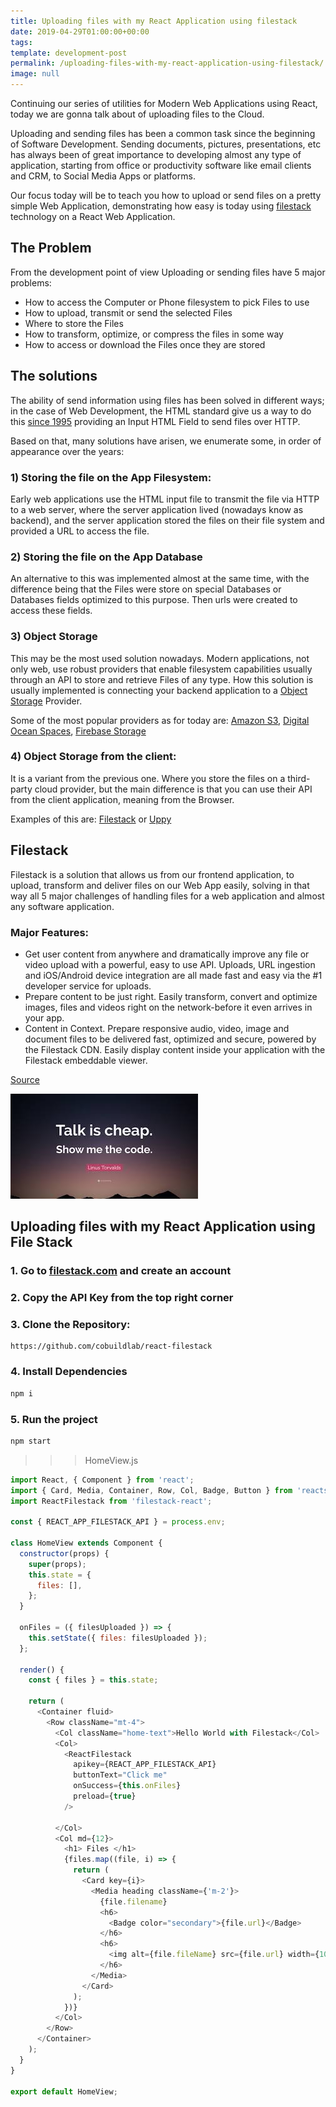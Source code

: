 ```yaml
---
title: Uploading files with my React Application using filestack
date: 2019-04-29T01:00:00+00:00
tags: 
template: development-post
permalink: /uploading-files-with-my-react-application-using-filestack/
image: null
---
```



Continuing our series of utilities for Modern Web Applications using React, today we are gonna talk about of uploading files to the Cloud.

Uploading and sending files has been a common task since the beginning of Software Development. Sending documents, pictures, presentations, etc has always been of great importance to developing almost any type of application, starting from office or productivity software like email clients and CRM, to Social Media Apps or platforms. 

Our focus today will be to teach you how to upload or send files on a pretty simple Web Application, demonstrating how easy is today using [filestack](https://www.filestack.com/) technology on a React Web Application.

## The Problem

From the development point of view Uploading or sending files have 5 major problems:

- How to access the Computer or Phone filesystem to pick Files to use
- How to upload, transmit or send the selected Files
- Where to store the Files
- How to transform, optimize, or compress the files in some way
- How to access or download the Files once they are stored 


## The solutions
 
The ability of send information using files has been solved in different ways; in the case of Web Development, the HTML standard give us a way to do this [since 1995](https://en.wikipedia.org/wiki/HTML) providing an Input HTML Field to send files over HTTP.

Based on that, many solutions have arisen, we enumerate some, in order of appearance over the years:

### 1) Storing the file on the App Filesystem: 
Early web applications use the HTML input file to transmit the file via HTTP to a web server, where the server application lived (nowadays know as backend), and the server application stored the files on their file system and provided a URL to access the file.

### 2) Storing the file on the App Database
An alternative to this was implemented almost at the same time, with the difference being that the Files were store on special Databases or Databases fields optimized to this purpose. Then urls were created to access these fields.

### 3) Object Storage
This may be the most used solution nowadays. Modern applications, not only web, use robust providers that enable filesystem capabilities usually through an API to store and retrieve Files of any type. How this solution is usually implemented is connecting your backend application to a [Object Storage](https://www.netapp.com/us/info/what-is-object-storage.aspx) Provider.

Some of the most popular providers as for today are: [Amazon S3](https://aws.amazon.com/s3/), [Digital Ocean Spaces](https://www.digitalocean.com/products/spaces/), [Firebase Storage](https://firebase.google.com/docs/storage)

### 4) Object Storage from the client:
It is a variant from the previous one. Where you store the files on a third-party cloud provider, but the main difference is that you can use their API from the client application, meaning from the Browser.

Examples of this are: [Filestack](https://www.filestack.com/) or [Uppy](https://uppy.io/)


## Filestack

Filestack is a solution that allows us from our frontend application, to upload, transform and deliver files on our Web App easily, solving in that way all 5 major challenges of handling files for a web application and almost any software application.

### Major Features:

- Get user content from anywhere and dramatically improve any file or video upload with a powerful, easy to use API. Uploads, URL ingestion and iOS/Android device integration are all made fast and easy via the #1 developer service for uploads.
- Prepare content to be just right. Easily transform, convert and optimize images, files and videos right on the network-before it even arrives in your app.
- Content in Context. Prepare responsive audio, video, image and document files to be delivered fast, optimized and secure, powered by the Filestack CDN. Easily display content inside your application with the Filestack embeddable viewer.

[Source](https://www.filestack.com/)

![Show me the code](./media/show-me-the-code.jpeg)

## Uploading files with my React Application using File Stack

### 1. Go to [filestack.com](https://filestack.com) and create an account

### 2. Copy the API Key from the top right corner

### 3. Clone the Repository:

```
https://github.com/cobuildlab/react-filestack
```

### 4. Install Dependencies 

```bash
npm i
```


### 5. Run the project

```bash
npm start
```

>>> HomeView.js

```javascript 1.8
import React, { Component } from 'react';
import { Card, Media, Container, Row, Col, Badge, Button } from 'reactstrap';
import ReactFilestack from 'filestack-react';

const { REACT_APP_FILESTACK_API } = process.env;

class HomeView extends Component {
  constructor(props) {
    super(props);
    this.state = {
      files: [],
    };
  }

  onFiles = ({ filesUploaded }) => {
    this.setState({ files: filesUploaded });
  };

  render() {
    const { files } = this.state;

    return (
      <Container fluid>
        <Row className="mt-4">
          <Col className="home-text">Hello World with Filestack</Col>
          <Col>
            <ReactFilestack
              apikey={REACT_APP_FILESTACK_API}
              buttonText="Click me"
              onSuccess={this.onFiles}
              preload={true}
            />

          </Col>
          <Col md={12}>
            <h1> Files </h1>
            {files.map((file, i) => {
              return (
                <Card key={i}>
                  <Media heading className={'m-2'}>
                    {file.filename}
                    <h6>
                      <Badge color="secondary">{file.url}</Badge>
                    </h6>
                    <h6>
                      <img alt={file.fileName} src={file.url} width={100} height={100}/>
                    </h6>
                  </Media>
                </Card>
              );
            })}
          </Col>
        </Row>
      </Container>
    );
  }
}

export default HomeView;

```